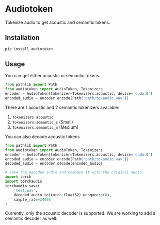 # Audiotoken

Tokenize audio to get acoustic and semantic tokens.

## Installation

```bash
pip install audiotoken
```

## Usage

You can get either acoustic or semantic tokens.

```python
from pathlib import Path
from audiotoken import AudioToken, Tokenizers
encoder = AudioToken(tokenizer=Tokenizers.acoustic, device='cuda:0')
encoded_audio = encoder.encode(Path('path/to/audio.wav'))
```

There are 1 acoustic and 2 semantic tokenizers available:

1. `Tokenizers.acoustic`
2. `Tokenizers.semantic_s` (Small)
3. `Tokenizers.semantic_m` (Medium)

You can also decode acoustic tokens

```python
from pathlib import Path
from audiotoken import AudioToken, Tokenizers
encoder = AudioToken(tokenizer=Tokenizers.acoustic, device='cuda:0')
encoded_audio = encoder.encode(Path('path/to/audio.wav'))
decoded_audio = encoder.decode(encoded_audio)

# Save the decoded audio and compare it with the original audio
import torch
import torchaudio
torchaudio.save(
    'test.wav',
    decoded_audio.to(torch.float32).unsqueeze(0),
    sample_rate=24000
)
```

Currently, only the acoustic decoder is supported. We are working to add a semantic decoder as well.
